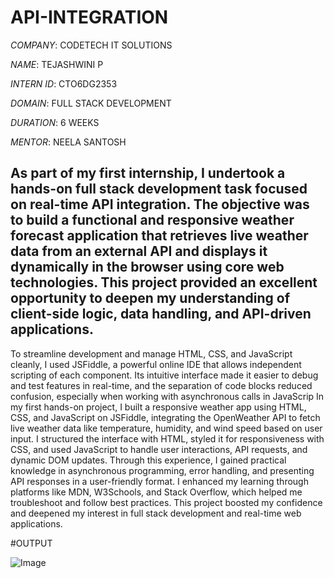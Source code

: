 # API-INTEGRATION

*COMPANY*: CODETECH IT SOLUTIONS

*NAME*: TEJASHWINI P

*INTERN ID*: CTO6DG2353

*DOMAIN*: FULL STACK DEVELOPMENT

*DURATION*: 6 WEEKS

*MENTOR*: NEELA SANTOSH

## As part of my first internship, I undertook a hands-on full stack development task focused on real-time API integration. The objective was to build a functional and responsive weather forecast application that retrieves live weather data from an external API and displays it dynamically in the browser using core web technologies. This project provided an excellent opportunity to deepen my understanding of client-side logic, data handling, and API-driven applications.
To streamline development and manage HTML, CSS, and JavaScript cleanly, I used JSFiddle, a powerful online IDE that allows independent scripting of each component. Its intuitive interface made it easier to debug and test features in real-time, and the separation of code blocks reduced confusion, especially when working with asynchronous calls in JavaScrip
In my first hands-on project, I built a responsive weather app using HTML, CSS, and JavaScript on JSFiddle, integrating the OpenWeather API to fetch live weather data like temperature, humidity, and wind speed based on user input. I structured the interface with HTML, styled it for responsiveness with CSS, and used JavaScript to handle user interactions, API requests, and dynamic DOM updates. Through this experience, I gained practical knowledge in asynchronous programming, error handling, and presenting API responses in a user-friendly format. I enhanced my learning through platforms like MDN, W3Schools, and Stack Overflow, which helped me troubleshoot and follow best practices. This project boosted my confidence and deepened my interest in full stack development and real-time web applications.

#OUTPUT

![Image](https://github.com/user-attachments/assets/8802aaee-0cf4-42f7-94c3-ffcf1e3150bf)
